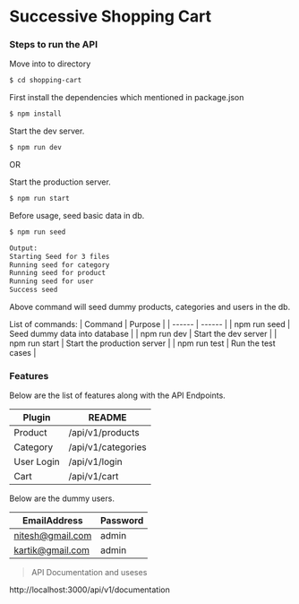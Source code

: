 # Successive Shopping Cart

### Steps to run the API

Move into to directory
```sh
$ cd shopping-cart
```

First install the dependencies which mentioned in package.json

```sh
$ npm install
```
Start the dev server.

```sh
$ npm run dev
```
OR

Start the production server.

```sh
$ npm run start
```

Before usage, seed basic data in db.

```sh
$ npm run seed

Output:
Starting Seed for 3 files
Running seed for category
Running seed for product
Running seed for user
Success seed
```
Above command will seed dummy products, categories and users in the db.

List of commands:
| Command | Purpose |
| ------ | ------ |
| npm run seed | Seed dummy data into database |
| npm run dev | Start the dev server |
| npm run start | Start the production server |
| npm run test | Run the test cases |

### Features

Below are the list of features along with the API Endpoints.

| Plugin | README |
| ------ | ------ |
| Product | /api/v1/products |
| Category | /api/v1/categories |
| User Login | /api/v1/login |
| Cart | /api/v1/cart |

Below are the dummy users.

| EmailAddress | Password |
| ------ | ------ |
| nitesh@gmail.com | admin |
| kartik@gmail.com | admin |

> API Documentation and useses

http://localhost:3000/api/v1/documentation

```
